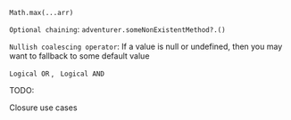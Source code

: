 `Math.max(...arr)`

`Optional chaining`: `adventurer.someNonExistentMethod?.()`

`Nullish coalescing operator`: If a value is null or undefined, then you may want to fallback to some default value

`Logical OR` , &nbsp; `Logical AND`

TODO: 

Closure use cases